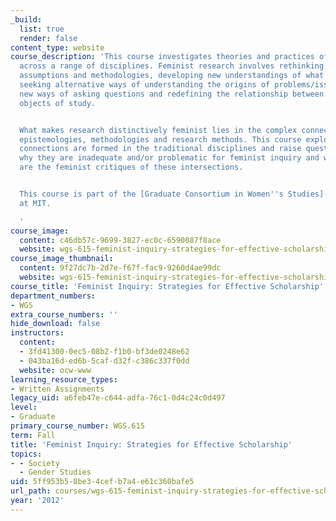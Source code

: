 ```yaml
---
_build:
  list: true
  render: false
content_type: website
course_description: 'This course investigates theories and practices of feminist inquiry
  across a range of disciplines. Feminist research involves rethinking disciplinary
  assumptions and methodologies, developing new understandings of what counts as knowledge,
  seeking alternative ways of understanding the origins of problems/issues, formulating
  new ways of asking questions and redefining the relationship between subjects and
  objects of study.


  What makes research distinctively feminist lies in the complex connections between
  epistemologies, methodologies and research methods. This course explores how these
  connections are formed in the traditional disciplines and raise questions about
  why they are inadequate and/or problematic for feminist inquiry and what, specifically,
  are the feminist critiques of these intersections.


  This course is part of the [Graduate Consortium in Women''s Studies](http://web.mit.edu/gcws/index.html)
  at MIT.

  '
course_image:
  content: c46db57c-9699-3827-ec0c-6590087f8ace
  website: wgs-615-feminist-inquiry-strategies-for-effective-scholarship-fall-2012
course_image_thumbnail:
  content: 9f27dc7b-2d7e-f67f-fac9-9260d4ae99dc
  website: wgs-615-feminist-inquiry-strategies-for-effective-scholarship-fall-2012
course_title: 'Feminist Inquiry: Strategies for Effective Scholarship'
department_numbers:
- WGS
extra_course_numbers: ''
hide_download: false
instructors:
  content:
  - 3fd41300-0ec5-08b2-f1b0-bf3de0248e62
  - 043ba16d-ed6b-5caf-d32f-c386c337f0dd
  website: ocw-www
learning_resource_types:
- Written Assignments
legacy_uid: a6feb47e-c644-adfa-76c1-0d4c24c0d497
level:
- Graduate
primary_course_number: WGS.615
term: Fall
title: 'Feminist Inquiry: Strategies for Effective Scholarship'
topics:
- - Society
  - Gender Studies
uid: 5ff953b5-8be3-4cef-b7a4-e61c360bafe5
url_path: courses/wgs-615-feminist-inquiry-strategies-for-effective-scholarship-fall-2012
year: '2012'
---
```

